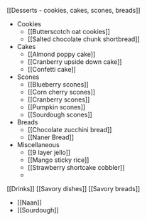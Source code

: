[[Desserts - cookies, cakes, scones, breads]]
- Cookies
	- [[Butterscotch oat cookies]]
	- [[Salted chocolate chunk shortbread]]
- Cakes
	- [[Almond poppy cake]]
	- [[Cranberry upside down cake]]
	- [[Confetti cake]]
- Scones
	- [[Blueberry scones]]
	- [[Corn cherry scones]]
	- [[Cranberry scones]]
	- [[Pumpkin scones]]
	- [[Sourdough scones]]
- Breads
	- [[Chocolate zucchini bread]]
	- [[Naner Bread]]
- Miscellaneous
	- [[9 layer jello]]
	- [[Mango sticky rice]]
	- [[Strawberry shortcake cobbler]]
	- 
[[Drinks]]
[[Savory dishes]]
[[Savory breads]]
 - [[Naan]]
 -  [[Sourdough]]


